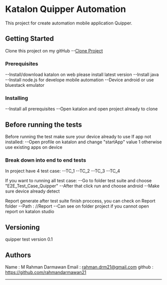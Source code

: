 # Katalon Quipper Automation
This project for create automation mobile application Quipper.

## Getting Started
Clone this project on my gitHub
--[Clone Project](https://github.com/rahmandarmawan21/quipper.git)

### Prerequisites
--Install/download katalon on web please install latest version
--Install java
--Install node.js for develope mobile automation
--Device android or use bluestack emulator

### Installing
--Install all prerequisites
--Open katalon and open project already to clone

## Before running the tests
Before running the test make sure your device already to use
If app not installed:
--Open profile on katalon and change "startApp" value 1
otherwise use existing apps on device

### Break down into end to end tests
In project have 4 test case:
--TC_1
--TC_2
--TC_3
--TC_4

If you want to running all test case:
--Go to folder test suite and choose "E2E_Test_Case_Quipper"
--After that click run and choose android
--Make sure device already detect

Report generate after test suite finish proccess, you can check on Report folder
--Path : //Report
--Can see on folder project if you cannot open report on katalon studio

## Versioning
quipper test version 0.1
 

## Authors
Name : M Rahman Darmawan
Email : rahman.drm21@gmail.com
github : https://github.com/rahmandarmawan21
* **